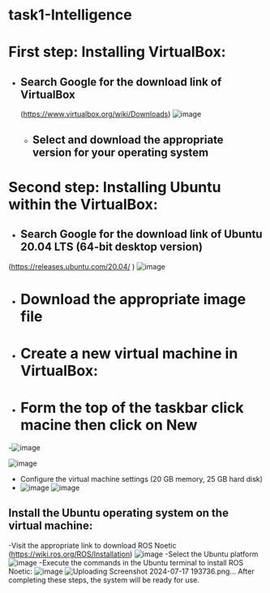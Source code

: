 # task1-Intelligence
# First step: Installing VirtualBox:
- ## Search Google for the download link of VirtualBox
  (https://www.virtualbox.org/wiki/Downloads)
  ![image](https://github.com/user-attachments/assets/fe9d424c-5f28-4efc-b3c2-52bfdf4bf333)
  - ## Select and download the appropriate version for your operating system
 
 # Second step: Installing Ubuntu within the VirtualBox:
- ## Search Google for the download link of Ubuntu 20.04 LTS (64-bit desktop version)
(https://releases.ubuntu.com/20.04/ )
![image](https://github.com/user-attachments/assets/ffff0f33-b25e-451d-8a66-79c56c36cc58)
- # Download the appropriate image file
- # Create a new virtual machine in VirtualBox:
- # Form the top of the taskbar click macine then click on New
-![image](https://github.com/user-attachments/assets/24cf033c-be3b-448a-ad06-c4afb2b7537e)

![image](https://github.com/user-attachments/assets/9f85bd6d-d46f-4ef2-9e29-51cf6b573f89)

- Configure the virtual machine settings (20 GB memory, 25 GB hard disk)
- ![image](https://github.com/user-attachments/assets/542c11e2-3e29-4c5d-a207-f5cd56e47f1b)
![image](https://github.com/user-attachments/assets/efcc9f9a-ea51-437e-83b6-8332d84f6e74)
## Install the Ubuntu operating system on the virtual machine:
-Visit the appropriate link to download ROS Noetic (https://wiki.ros.org/ROS/Installation)
![image](https://github.com/user-attachments/assets/b224cf6d-a752-49dd-b600-c16af05a1ad2)
-Select the Ubuntu platform
![image](https://github.com/user-attachments/assets/319a5d6d-5c15-47b7-88d4-9b450f5d6c6a)
-Execute the commands in the Ubuntu terminal to install ROS Noetic:
![image](https://github.com/user-attachments/assets/1e62e82f-ecf2-4be7-820d-10ac07a9688c)
![Uploading Screenshot 2024-07-17 193736.png…]()
After completing these steps, the system will be ready for use.




  
